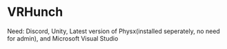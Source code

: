 # VRHunch
Need: Discord, Unity, Latest version of Physx(installed seperately, no need for admin), and Microsoft Visual Studio